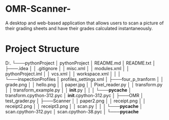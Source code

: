 # OMR-Scanner-
A desktop and web-based application that allows users to scan a picture of their grading sheets and have their grades calculated instantaneously.


# Project Structure

D:.
└───pythonProject
    │   pythonProject
    │   README.md
    │   README.txt
    │
    ├───.idea
    │   │   .gitignore
    │   │   misc.xml
    │   │   modules.xml
    │   │   pythonProject.iml
    │   │   vcs.xml
    │   │   workspace.xml
    │   │
    │   └───inspectionProfiles
    │           profiles_settings.xml
    │
    ├───four_p_tranform
    │   │   grade.png
    │   │   hello.png
    │   │   paper.jpg
    │   │   Pixel_reader.py
    │   │   transform.py
    │   │   transform_example.py
    │   │   __init__.py
    │   │
    │   └───__pycache__
    │           transform.cpython-312.pyc
    │           __init__.cpython-312.pyc
    │
    ├───OMR
    │       test_grader.py
    │
    ├───Scanner
    │   │   paper2.png
    │   │   receipt.png
    │   │   receipt2.png
    │   │   receipt3.png
    │   │   scan.py
    │   │
    │   └───__pycache__
    │           scan.cpython-312.pyc
    │           scan.cpython-38.pyc
    │
    └───__pycache__
